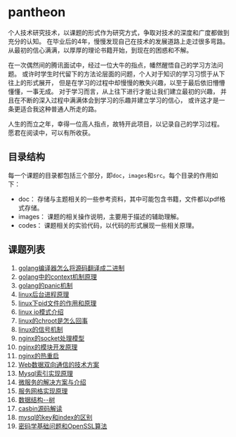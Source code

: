 # pantheon

个人技术研究技术，以课题的形式作为研究方式，争取对技术的深度和广度都做到充分的认知。
在毕业后的4年，慢慢发现自己在技术的发展道路上走过很多弯路。
从最初的信心满满，以厚厚的理论书籍开始，到现在的困惑和不解。

在一次偶然间的腾讯面试中，经过一位大牛的指点，幡然醒悟自己的学习方法问题。
或许时学生时代留下的方法论层面的问题，个人对于知识的学习习惯于从下往上的形式展开，
但是在学习的过程中却慢慢的散失兴趣，以至于最后依旧懵懵懂懂，一事无成。
对于学习而言，从上往下进行才能让我们建立最初的兴趣，
并且在不断的深入过程中满满体会到学习的乐趣并建立学习的信心，
或许这才是一条更适合我这种普通人所走的路。

人生的而立之年，幸得一位高人指点，故特开此项目，以记录自己的学习过程。
愿君在阅读中，可以有所收获。

## 目录结构

每一个课题的目录都包括三个部分，即`doc`，`images`和`src`。每个目录的作用如下：

- doc： 存储与主题相关的一些参考资料，其中可能包含书籍，文件都以pdf格式存储。
- images： 课题的相关操作说明，主要用于描述的辅助理解。
- codes： 课题相关的实验代码，以代码的形式展现一些相关原理。

## 课题列表

1. [golang编译器怎么将源码翻译成二进制](golang_compiler)
2. [golang中的context机制原理](golang_context)
3. [golang的panic机制](golang_panic)
4. [linux后台进程原理](linux_daemon)
5. [linux下pid文件的作用和原理](linux_pid)
6. [linux io模式介绍](linux_io)
7. [linux的chroot是怎么回事](linux_chroot)
8. [linux的信号机制](linux_signal)
9. [nginx的socket处理模型](nginx_socket)
10. [nginx的模块开发原理](nginx_modules)
11. [nginx的热重启](nginx_restart)
12. [Web数据双向通信的技术方案](http_duplexing)
13. [Mysql索引实现原理](mysql_index)
14. [微服务的解决方案与介绍](micro_service)
15. [服务网格实现原理](service_mesh)
16. [数据结构--树](dts_tree)
17. [casbin源码解读](casbin)
18. [mysql的key和index的区别](mysql_key)
19. [密码学基础问题和OpenSSL算法](encrypt)
